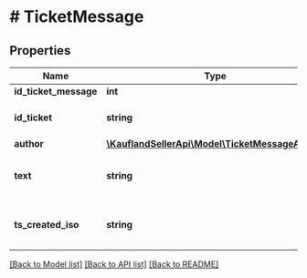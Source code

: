# # TicketMessage

## Properties

Name | Type | Description | Notes
------------ | ------------- | ------------- | -------------
**id_ticket_message** | **int** |  |
**id_ticket** | **string** | Unique id of the ticket. |
**author** | [**\KauflandSellerApi\Model\TicketMessageAuthor**](TicketMessageAuthor.md) |  |
**text** | **string** | The content of the message |
**ts_created_iso** | **string** | Creation date of the message in iso 8601 |

[[Back to Model list]](../../README.md#models) [[Back to API list]](../../README.md#endpoints) [[Back to README]](../../README.md)
